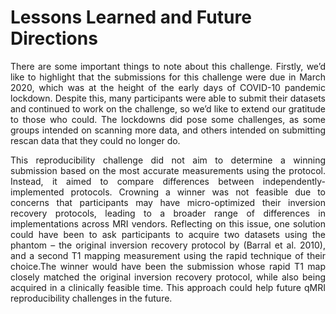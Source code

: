 # Lessons Learned and Future Directions

<p style="text-align:justify;">
There are some important things to note about this challenge. Firstly, we’d like to highlight that the submissions for this challenge were due in March 2020, which was at the height of the early days of COVID-10 pandemic lockdown. Despite this, many participants were able to submit their datasets and continued to work on the challenge, so we’d like to extend our gratitude to those who could. The lockdowns did pose some challenges, as some groups intended on scanning more data, and others intended on submitting rescan data that they could no longer do.
</p>

<p style="text-align:justify;">
This reproducibility challenge did not aim to determine a winning submission based on the most accurate measurements using the protocol. Instead, it aimed to compare differences between independently-implemented protocols. Crowning a winner was not feasible due to concerns that participants may have micro-optimized their inversion recovery protocols, leading to a broader range of differences in implementations across MRI vendors. Reflecting on this issue, one solution could have been to ask participants to acquire two datasets using the phantom – the original inversion recovery protocol by (Barral et al. 2010), and a second T1 mapping measurement using the rapid technique of their choice.The winner would have been the submission whose rapid T1 map closely matched the original inversion recovery protocol, while also being acquired in a clinically feasible time. This approach could help future qMRI reproducibility challenges in the future.
</p>